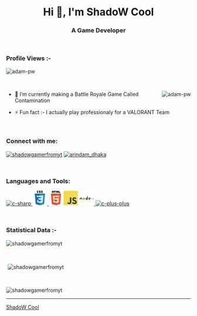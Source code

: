 <h1 align="center">Hi 👋, I'm ShadoW Cool</h1>
<h3 align="center">A Game Developer</h3>

<br>

<p align="right"> <h3>Profile Views :-</h3> <img src="https://komarev.com/ghpvc/?username=shadowgamerfromyt&label=Profile%20views&color=0e75b6&style=flat"
    alt="adam-pw" /> 
  </p>

<br>

<p><img align="right" src="https://github.com/Adam-pw/Adam-pw/blob/main/animation_500_kxa883sd.gif" alt="adam-pw" /></p>


- 🌱 I’m currently making a Battle Royale Game Called Contamination

- ⚡ Fun fact :- I actually play professionaly for a VALORANT Team

<br>

<h3 align="left">Connect with me:</h3>
<p align="left">
  <a href="https://discord.com/users/696941196718637097" target="blank"><img align="center"
      src="https://www.logo.wine/a/logo/Discord_(software)/Discord_(software)-Logo.wine.svg"
      alt="shadowgamerfromyt" height="150" width="150" /></a>
      <a href="https://www.instagram.com/arindam_dhaka/" target="blank"><img align="center"
      src="https://upload.wikimedia.org/wikipedia/commons/thumb/e/e7/Instagram_logo_2016.svg/2048px-Instagram_logo_2016.svg.png"
      alt="arindam_dhaka" height="150" width="150" /></a>
</p>

<br>

<h3 align="left">Languages and Tools:</h3>
<p align="left"> <a href="https://learn.microsoft.com/en-us/dotnet/csharp/" target="_blank" rel="noreferrer">
    <img src="https://i.ibb.co/KKLvjfd/kisspng-c-programming-language-logo-microsoft-visual-stud-atlas-portfolio-5b899192d7c600-16285711153.png"
      alt="c-sharp" width="40" height="40" /> </a> <a href="https://www.w3schools.com/css/" target="_blank"
    rel="noreferrer"> <img
      src="https://raw.githubusercontent.com/devicons/devicon/master/icons/css3/css3-original-wordmark.svg" alt="css3"
      width="40" height="40" /> </a> <a href="https://www.w3.org/html/" target="_blank" rel="noreferrer"> <img
      src="https://raw.githubusercontent.com/devicons/devicon/master/icons/html5/html5-original-wordmark.svg"
      alt="html5" width="40" height="40" /></a><img
      src="https://raw.githubusercontent.com/devicons/devicon/master/icons/javascript/javascript-original.svg"
      alt="javascript" width="40" height="40" /> </a> <a href="https://nodejs.org" target="_blank" rel="noreferrer"> <img
      src="https://raw.githubusercontent.com/devicons/devicon/master/icons/nodejs/nodejs-original-wordmark.svg"
      alt="nodejs" width="40" height="40" /> </a> <a href="https://learn.microsoft.com/en-us/cpp/?view=msvc-170" target="_blank" rel="noreferrer">
    <img src="https://e7.pngegg.com/pngimages/46/626/png-clipart-c-logo-the-c-programming-language-computer-icons-computer-programming-source-code-programming-miscellaneous-template.png"
      alt="c-plus-plus" width="40" height="40" /> </a> </p>

<br>

<h3>Statistical Data :-</h3>
<p><img align="center"
    src="https://github-readme-stats.vercel.app/api/top-langs?username=shadowgamerfromyt&show_icons=true&locale=en&layout=compact"
    alt="shadowgamerfromyt" /></p>

<br>

<p>&nbsp;<img align="center" src="https://github-readme-stats.vercel.app/api?username=shadowgamerfromyt&show_icons=true&locale=en"
    alt="shadowgamerfromyt" /></p>

<br>

<p><img align="center" src="https://github-readme-streak-stats.herokuapp.com/?user=shadowgamerfromyt&" alt="shadowgamerfromyt" /></p>


------------------------------------------------------------------------------------------------------------------------------------------
[ShadoW Cool](https://github.com/shadowgamerfromyt)
